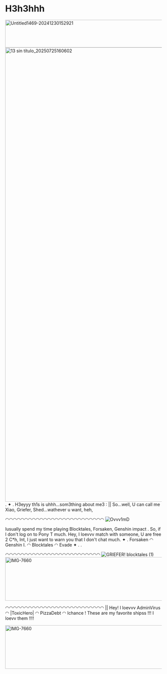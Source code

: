 # H3h3hhh
<img width="1280" height="89" alt="Untitled1469-20241230152921" src="https://github.com/user-attachments/assets/bf897ad1-46b9-47be-a777-4a0494ebea24" />

<img width="1604" height="1460" alt="13 sin título_20250725160602" src="https://github.com/user-attachments/assets/591f7bfe-21ce-459d-92c2-bbced9d95d2a" /> 
. ✦ . H3eyyy th1s is uhhh...som3thing about me3 :  
|| So...well, U can call me Xiao, Griefer, Shed...wathever u want, heh, 


◠◠◠◠◠◠◠◠◠◠◠◠◠◠◠◠◠◠◠◠◠◠◠◠◠◠
 ![Ovvv1mD](https://github.com/user-attachments/assets/74502d22-3581-41f8-ab3b-30bf14530d07)

Iusually spend my time playing Blocktales, Forsaken, Genshin impact . So, if I don't log on to Pony T much. Hey, I loevvv match with someone, U are free 2 C*h, Int, I just want to warn you that I don't chat much.
 ✦ . Forsaken ◠ Genshin I. ◠ Blocktales ◠ Evade ✦ .  .

 
 ◠◠◠◠◠◠◠◠◠◠◠◠◠◠◠◠◠◠◠◠◠◠◠◠◠
![GRIEFER!  blocktales  (1)](https://github.com/user-attachments/assets/bc6a8e77-c0de-45ea-bb56-fb3e1e70df7c)
<img width="1280" height="140" alt="IMG-7660" src="https://github.com/user-attachments/assets/d48e211e-a357-459f-ab86-77c9ac62c409" />


◠◠◠◠◠◠◠◠◠◠◠◠◠◠◠◠◠◠◠◠◠◠◠◠◠◠
|| Hey! I loevvv AdminVirus ◠ |ToxicHero| ◠ PizzaDebt ◠ Ichance ! These are my favorite shipss !!! I loevv them !!!!

<img width="1280" height="140" alt="IMG-7660" src="https://github.com/user-attachments/assets/d48e211e-a357-459f-ab86-77c9ac62c409" />
